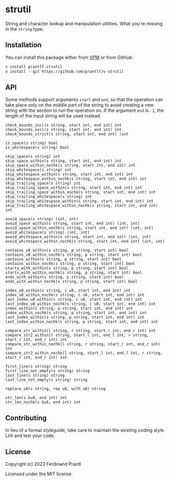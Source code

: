 # strutil

String and character lookup and manipulation utilities. What you're missing in the `string` type.

## Installation

You can install this package either from [VPM] or from GitHub:

```txt
v install prantlf.strutil
v install --git https://github.com/prantlf/v-strutil
```

## API

Some methods support arguments `start` and `end`, so that the operation can take place only on the middle part of the string to avoid creating a new string with the section to run the operation on. If the argument `end` is `-1`, the length of the input string will be used instead.

    check_bounds_incl(s string, start int, end int) int
    check_bounds_excl(s string, start int, end int) int
    check_bounds_strict(s string, start int, end int) !int

    is_space(s string) bool
    is_whitespace(s string) bool

    skip_space(s string) int
    skip_space_within(s string, start int, end int) int
    skip_space_within_nochk(s string, start int, end int) int
    skip_whitespace(s string) int
    skip_whitespace_within(s string, start int, end int) int
    skip_whitespace_within_nochk(s string, start int, end int) int
    skip_trailing_space(s string) int
    skip_trailing_space_within(s string, start int, end int) int
    skip_trailing_space_within_nochk(s string, start int, end int) int
    skip_trailing_whitespace(s string) int
    skip_trailing_whitespace_within(s string, start int, end int) int
    skip_trailing_whitespace_within_nochk(s string, start int, end int) int

    avoid_space(s string) (int, int)
    avoid_space_within(s string, start int, end int) (int, int)
    avoid_space_within_nochk(s string, start int, end int) (int, int)
    avoid_whitespace(s string) (int, int)
    avoid_whitespace_within(s string, start int, end int) (int, int)
    avoid_whitespace_within_nochk(s string, start int, end int) (int, int)

    contains_u8_within(s string, p string, start int) bool
    contains_u8_within_nochk(s string, p string, start int) bool
    contains_within(s string, p string, start int) bool
    contains_within_nochk(s string, p string, start int) bool
    starts_with_within(s string, p string, start int) bool
    starts_with_within_nochk(s string, p string, start int) bool
    ends_with_within(s string, p string, start int) bool
    ends_with_within_nochk(s string, p string, start int) bool

    index_u8_within(s string, c u8, start int, end int) int
    index_u8_within_nochk(s string, c u8, start int, end int) int
    last_index_u8_within(s string, c u8, start int, end int) int
    last_index_u8_within_nochk(s string, c u8, start int, end int) int
    index_within(s string, p string, start int, end int) int
    index_within_nochk(s string, p string, start int, end int) int
    last_index_within(s string, p string, start int, end int) int
    last_index_within_nochk(s string, p string, start int, end int) int

    compare_str_within(l string, r string, start_r int, end_r int) int
    compare_str2_within(l string, start_l int, end_l int, r string, start_r int, end_r int) int
    compare_str_within_nochk(l string, r string, start_r int, end_r int) int
    compare_str2_within_nochk(l string, start_l int, end_l int, r string, start_r int, end_r int) int

    first_line(s string) string
    first_line_not_empty(s string) string
    last_line(s string) string
    last_line_not_empty(s string) string

    replace_u8(s string, rep u8, with u8) string

    str_len(s &u8, end int) int
    str_len_nochk(s &u8, end int) int

## Contributing

In lieu of a formal styleguide, take care to maintain the existing coding style. Lint and test your code.

## License

Copyright (c) 2023 Ferdinand Prantl

Licensed under the MIT license.

[VPM]: https://vpm.vlang.io/packages/prantlf.strutil
[abstractions]: #abstractions
